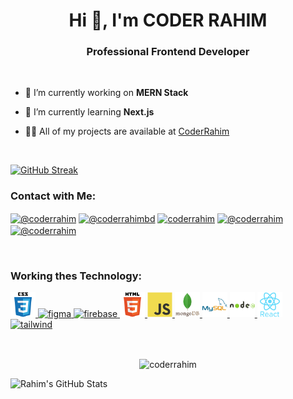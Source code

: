 <h1 align="center">Hi 👋, I'm CODER RAHIM</h1>
<h3 align="center">Professional Frontend Developer</h3>

<br> 

- 🔭 I’m currently working on **MERN Stack**

- 🌱 I’m currently learning **Next.js**

- 👨‍💻 All of my projects are available at [CoderRahim](github.com/coderrahim)

<br>

<p align="center">

[![GitHub Streak](https://github-readme-streak-stats.herokuapp.com?user=coderrahim&theme=sunset-gradient&hide_border=true&border_radius=7&date_format=j%20M%5B%20Y%5D)](https://git.io/streak-stats)
</p>


<!-- SOCIAL LINK -->
<h3 align="left">Contact with Me:</h3>
<p align="left">
<a href="https://linkedin.com/in/@coderrahim" target="blank"><img align="center" src="https://raw.githubusercontent.com/rahuldkjain/github-profile-readme-generator/master/src/images/icons/Social/linked-in-alt.svg" alt="@coderrahim" height="30" width="40" /></a>
<a href="https://fb.com/@coderrahimbd" target="blank"><img align="center" src="https://raw.githubusercontent.com/rahuldkjain/github-profile-readme-generator/master/src/images/icons/Social/facebook.svg" alt="@coderrahimbd" height="30" width="40" /></a>
<a href="https://twitter.com/coderrahim" target="blank"><img align="center" src="https://raw.githubusercontent.com/rahuldkjain/github-profile-readme-generator/master/src/images/icons/Social/twitter.svg" alt="coderrahim" height="30" width="40" /></a>
<a href="https://instagram.com/@coderrahim" target="blank"><img align="center" src="https://raw.githubusercontent.com/rahuldkjain/github-profile-readme-generator/master/src/images/icons/Social/instagram.svg" alt="@coderrahim" height="30" width="40" /></a>
<a href="https://www.youtube.com/c/@coderrahim" target="blank"><img align="center" src="https://raw.githubusercontent.com/rahuldkjain/github-profile-readme-generator/master/src/images/icons/Social/youtube.svg" alt="@coderrahim" height="30" width="40" /></a>

</p>
<br>
<h3 align="left">Working thes Technology:</h3>
<p align="left"> <a href="https://www.w3schools.com/css/" target="_blank" rel="noreferrer"> <img src="https://raw.githubusercontent.com/devicons/devicon/master/icons/css3/css3-original-wordmark.svg" alt="css3" width="40" height="40"/> </a> <a href="https://www.figma.com/" target="_blank" rel="noreferrer"> <img src="https://www.vectorlogo.zone/logos/figma/figma-icon.svg" alt="figma" width="40" height="40"/> </a> <a href="https://firebase.google.com/" target="_blank" rel="noreferrer"> <img src="https://www.vectorlogo.zone/logos/firebase/firebase-icon.svg" alt="firebase" width="40" height="40"/> </a> <a href="https://www.w3.org/html/" target="_blank" rel="noreferrer"> <img src="https://raw.githubusercontent.com/devicons/devicon/master/icons/html5/html5-original-wordmark.svg" alt="html5" width="40" height="40"/> </a> <a href="https://developer.mozilla.org/en-US/docs/Web/JavaScript" target="_blank" rel="noreferrer"> <img src="https://raw.githubusercontent.com/devicons/devicon/master/icons/javascript/javascript-original.svg" alt="javascript" width="40" height="40"/> </a> <a href="https://www.mongodb.com/" target="_blank" rel="noreferrer"> <img src="https://raw.githubusercontent.com/devicons/devicon/master/icons/mongodb/mongodb-original-wordmark.svg" alt="mongodb" width="40" height="40"/> </a> <a href="https://www.mysql.com/" target="_blank" rel="noreferrer"> <img src="https://raw.githubusercontent.com/devicons/devicon/master/icons/mysql/mysql-original-wordmark.svg" alt="mysql" width="40" height="40"/> </a>  <a href="https://nodejs.org" target="_blank" rel="noreferrer"> <img src="https://raw.githubusercontent.com/devicons/devicon/master/icons/nodejs/nodejs-original-wordmark.svg" alt="nodejs" width="40" height="40"/> </a> <a href="https://reactjs.org/" target="_blank" rel="noreferrer"> <img src="https://raw.githubusercontent.com/devicons/devicon/master/icons/react/react-original-wordmark.svg" alt="react" width="40" height="40"/> </a> <a href="https://tailwindcss.com/" target="_blank" rel="noreferrer"> <img src="https://www.vectorlogo.zone/logos/tailwindcss/tailwindcss-icon.svg" alt="tailwind" width="40" height="40"/> </a> </p>

<br>

<p align="center"><img align="center" src="https://github-readme-stats.vercel.app/api/top-langs?username=coderrahim&show_icons=true&locale=en&layout=compact" alt="coderrahim" /></p>

<p align="center">

![Rahim's GitHub Stats](https://github-readme-stats.vercel.app/api?username=coderrahim&show_icons=true&theme=outrun)
</p>